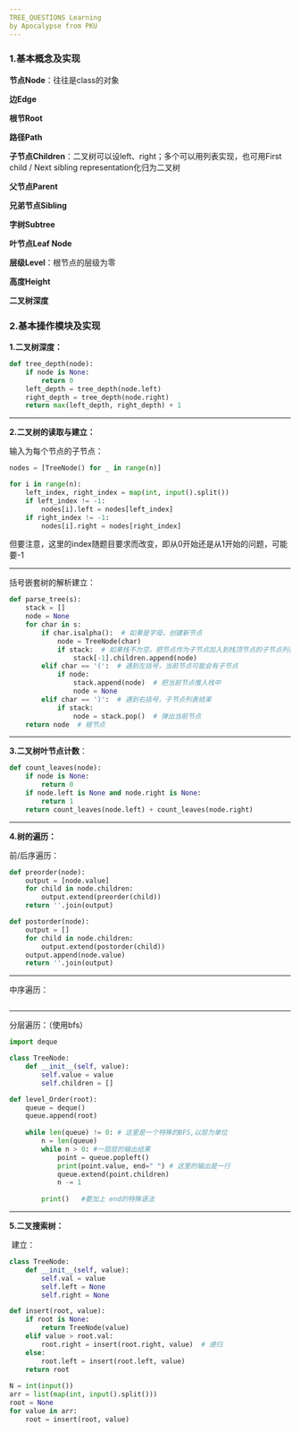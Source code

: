 ```yaml
---
TREE_QUESTIONS Learning
by Apocalypse from PKU
---
```


### 1.基本概念及实现

**节点Node**：往往是class的对象

**边Edge**

**根节Root**

**路径Path**

**子节点Children**：二叉树可以设left、right；多个可以用列表实现，也可用First child / Next sibling representation化归为二叉树

**父节点Parent**

**兄弟节点Sibling**

**字树Subtree**

**叶节点Leaf Node**

**层级Level**：根节点的层级为零

**高度Height**

**二叉树深度**

### 2.基本操作模块及实现

**1.二叉树深度：**

```python
def tree_depth(node):
    if node is None:
        return 0
    left_depth = tree_depth(node.left)
    right_depth = tree_depth(node.right)
    return max(left_depth, right_depth) + 1
```



---

**2.二叉树的读取与建立：**

输入为每个节点的子节点：

```python
nodes = [TreeNode() for _ in range(n)]

for i in range(n):
    left_index, right_index = map(int, input().split())
    if left_index != -1:
        nodes[i].left = nodes[left_index]
    if right_index != -1:
        nodes[i].right = nodes[right_index]
```

但要注意，这里的index随题目要求而改变，即从0开始还是从1开始的问题，可能要-1

---

括号嵌套树的解析建立：

```python
def parse_tree(s):
    stack = []
    node = None
    for char in s:
        if char.isalpha():  # 如果是字母，创建新节点
            node = TreeNode(char)
            if stack:  # 如果栈不为空，把节点作为子节点加入到栈顶节点的子节点列表中
                stack[-1].children.append(node)
        elif char == '(':  # 遇到左括号，当前节点可能会有子节点
            if node:
                stack.append(node)  # 把当前节点推入栈中
                node = None
        elif char == ')':  # 遇到右括号，子节点列表结束
            if stack:
                node = stack.pop()  # 弹出当前节点
    return node  # 根节点
```

---



**3.二叉树叶节点计数**：

```python
def count_leaves(node):
    if node is None:
        return 0
    if node.left is None and node.right is None:
        return 1
    return count_leaves(node.left) + count_leaves(node.right)
```

---



**4.树的遍历：**

前/后序遍历：

```python
def preorder(node):
    output = [node.value]
    for child in node.children:
        output.extend(preorder(child))
    return ''.join(output)

def postorder(node):
    output = []
    for child in node.children:
        output.extend(postorder(child))
    output.append(node.value)
    return ''.join(output)
```

---

中序遍历：

```python

```

---

分层遍历：（使用bfs）

```python
import deque

class TreeNode:
    def __init__(self, value):
        self.value = value
        self.children = []

def level_Order(root):
    queue = deque()
    queue.append(root)
    
    while len(queue) != 0: # 这里是一个特殊的BFS,以层为单位
        n = len(queue)     
        while n > 0: #一层层的输出结果
            point = queue.popleft()
            print(point.value, end=" ") # 这里的输出是一行
            queue.extend(point.children)
            n -= 1
            
        print()   #要加上 end的特殊语法
```

---



**5.二叉搜索树：**

​	建立：

```py
class TreeNode:
    def __init__(self, value):
        self.val = value
        self.left = None
        self.right = None

def insert(root, value):
    if root is None:
        return TreeNode(value)
    elif value > root.val:
        root.right = insert(root.right, value)  # 递归
    else:
        root.left = insert(root.left, value)
    return root
    
N = int(input())
arr = list(map(int, input().split()))
root = None
for value in arr:
    root = insert(root, value)
```

